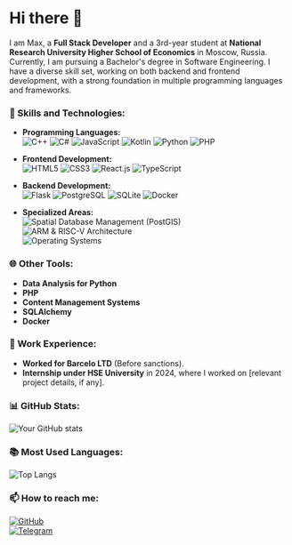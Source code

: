 # Hi there 👋

I am Max, a **Full Stack Developer** and a 3rd-year student at **National Research University Higher School of Economics** in Moscow, Russia. Currently, I am pursuing a Bachelor's degree in Software Engineering. I have a diverse skill set, working on both backend and frontend development, with a strong foundation in multiple programming languages and frameworks.

### 🔧 Skills and Technologies:
- **Programming Languages:**  
  ![C++](https://img.shields.io/badge/C++-00599C?style=for-the-badge&logo=cplusplus&logoColor=white) 
  ![C#](https://img.shields.io/badge/C%23-239120?style=for-the-badge&logo=c-sharp&logoColor=white) 
  ![JavaScript](https://img.shields.io/badge/JavaScript-F7DF1E?style=for-the-badge&logo=javascript&logoColor=black) 
  ![Kotlin](https://img.shields.io/badge/Kotlin-0095D5?style=for-the-badge&logo=kotlin&logoColor=white) 
  ![Python](https://img.shields.io/badge/Python-3776AB?style=for-the-badge&logo=python&logoColor=white)
  ![PHP](https://img.shields.io/badge/PHP-777BB4?style=for-the-badge&logo=php&logoColor=white)

- **Frontend Development:**  
  ![HTML5](https://img.shields.io/badge/HTML5-E34F26?style=for-the-badge&logo=html5&logoColor=white) 
  ![CSS3](https://img.shields.io/badge/CSS3-1572B6?style=for-the-badge&logo=css3&logoColor=white) 
  ![React.js](https://img.shields.io/badge/React-20232A?style=for-the-badge&logo=react&logoColor=61DAFB) 
  ![TypeScript](https://img.shields.io/badge/TypeScript-007ACC?style=for-the-badge&logo=typescript&logoColor=white)

- **Backend Development:**  
  ![Flask](https://img.shields.io/badge/Flask-000000?style=for-the-badge&logo=flask&logoColor=white) 
  ![PostgreSQL](https://img.shields.io/badge/PostgreSQL-316192?style=for-the-badge&logo=postgresql&logoColor=white) 
  ![SQLite](https://img.shields.io/badge/SQLite-003B57?style=for-the-badge&logo=sqlite&logoColor=white) 
  ![Docker](https://img.shields.io/badge/Docker-2496ED?style=for-the-badge&logo=docker&logoColor=white)

- **Specialized Areas:**  
  ![Spatial Database Management (PostGIS)](https://img.shields.io/badge/PostGIS-0064a5?style=for-the-badge&logo=postgresql&logoColor=white) 
  ![ARM & RISC-V Architecture](https://img.shields.io/badge/ARM-RISC--V-3776AB?style=for-the-badge&logo=riscv)  
  ![Operating Systems](https://img.shields.io/badge/OS-Operating%20Systems-blue?style=for-the-badge)

### 🌐 Other Tools:
- **Data Analysis for Python**
- **PHP**
- **Content Management Systems**
- **SQLAlchemy**
- **Docker**

### 🏢 Work Experience:
- **Worked for Barcelo LTD** (Before sanctions).
- **Internship under HSE University** in 2024, where I worked on [relevant project details, if any].

### 📊 GitHub Stats:
![Your GitHub stats](https://github-readme-stats.vercel.app/api?username=Kxrma47&show_icons=true&theme=dark)

### 📚 Most Used Languages:
![Top Langs](https://github-readme-stats.vercel.app/api/top-langs/?username=Kxrma47&layout=compact&theme=dark&langs_count=10)

### 📫 How to reach me:
[![GitHub](https://img.shields.io/badge/GitHub-black?style=flat-square&logo=github)](https://github.com/Kxrma47)  
[![Telegram](https://img.shields.io/badge/Telegram-2CA5E0?style=flat-square&logo=telegram&logoColor=white)](https://t.me/wadupdog)


